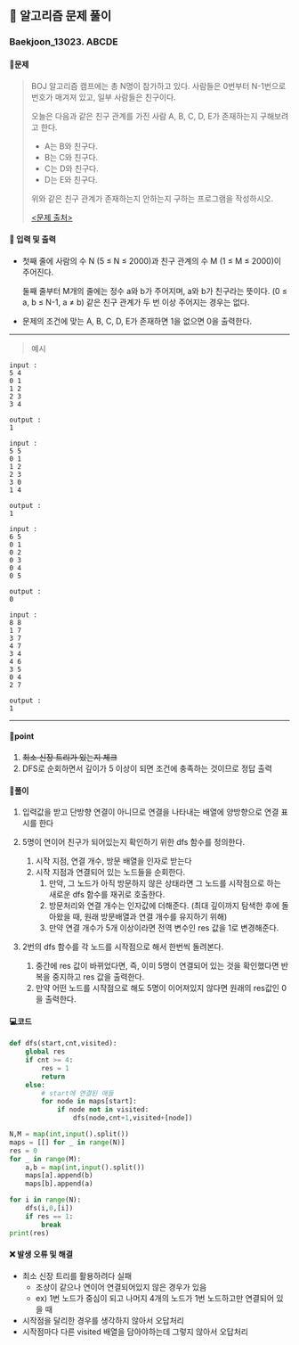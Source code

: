## 🐌 알고리즘 문제 풀이

### Baekjoon_13023. ABCDE

#### 📒문제

> BOJ 알고리즘 캠프에는 총 N명이 참가하고 있다. 사람들은 0번부터 N-1번으로 번호가 매겨져 있고, 일부 사람들은 친구이다.
>
> 오늘은 다음과 같은 친구 관계를 가진 사람 A, B, C, D, E가 존재하는지 구해보려고 한다.
>
> - A는 B와 친구다.
> - B는 C와 친구다.
> - C는 D와 친구다.
> - D는 E와 친구다.
>
> 위와 같은 친구 관계가 존재하는지 안하는지 구하는 프로그램을 작성하시오.
>
> [<문제 출처>](https://www.acmicpc.net/problem/13023)



#### :pushpin: 입력 및 출력

- 첫째 줄에 사람의 수 N (5 ≤ N ≤ 2000)과 친구 관계의 수 M (1 ≤ M ≤ 2000)이 주어진다.

  둘째 줄부터 M개의 줄에는 정수 a와 b가 주어지며, a와 b가 친구라는 뜻이다. (0 ≤ a, b ≤ N-1, a ≠ b) 같은 친구 관계가 두 번 이상 주어지는 경우는 없다.

- 문제의 조건에 맞는 A, B, C, D, E가 존재하면 1을 없으면 0을 출력한다.

---

> 예시

```
input :
5 4
0 1
1 2
2 3
3 4

output :
1

input :
5 5
0 1
1 2
2 3
3 0
1 4

output :
1

input :
6 5
0 1
0 2
0 3
0 4
0 5

output :
0

input :
8 8
1 7
3 7
4 7
3 4
4 6
3 5
0 4
2 7

output :
1
```



----


#### 🚀point

1. ~~최소 신장 트리가 있는지 체크~~
1. DFS로 순회하면서 깊이가 5 이상이 되면 조건에 충족하는 것이므로 정답 출력

   

#### 🔎풀이

1.  입력값을 받고 단방향 연결이 아니므로 연결을 나타내는 배열에 양방향으로 연결 표시를 한다
1.  5명이 연이어 친구가 되어있는지 확인하기 위한 dfs 함수를 정의한다.
    1.  시작 지점, 연결 개수, 방문 배열을 인자로 받는다
    1.  시작 지점과 연결되어 있는 노드들을 순회한다.
        1.  만약, 그 노드가 아직 방문하지 않은 상태라면 그 노드를 시작점으로 하는 새로운 dfs 함수를 재귀로 호출한다.
        1.  방문처리와 연결 개수는 인자값에 더해준다. (최대 깊이까지 탐색한 후에 돌아왔을 때, 원래 방문배열과 연결 개수를 유지하기 위해)
        1.  만약 연결 개수가 5개 이상이라면 전역 변수인 res 값을 1로 변경해준다.

1.  2번의 dfs 함수를 각 노드를 시작점으로 해서 한번씩 돌려본다.
    1.  중간에 res 값이 바뀌었다면, 즉, 이미 5명이 연결되어 있는 것을 확인했다면 반복을 중지하고 res 값을 출력한다.
    1.  만약 어떤 노드를 시작점으로 해도 5명이 이어져있지 않다면 원래의 res값인 0을 출력한다.


#### 💻코드

```python
def dfs(start,cnt,visited):
    global res
    if cnt >= 4:
        res = 1
        return
    else:
        # start에 연결된 애들
        for node in maps[start]:
            if node not in visited:
                dfs(node,cnt+1,visited+[node])

N,M = map(int,input().split())
maps = [[] for _ in range(N)]
res = 0
for _ in range(M):
    a,b = map(int,input().split())
    maps[a].append(b)
    maps[b].append(a)

for i in range(N):
    dfs(i,0,[i])
    if res == 1:
        break
print(res)
```



#### ❌ 발생 오류 및 해결

- 최소 신장 트리를 활용하려다 실패
  - 조상이 같으나 연이어 연결되어있지 않은 경우가 있음
  - ex) 1번 노드가 중심이 되고 나머지 4개의 노드가 1번 노드하고만 연결되어 있을 때
- 시작점을 달리한 경우를 생각하지 않아서 오답처리
- 시작점마다 다른 visited 배열을 담아야하는데 그렇지 않아서 오답처리
